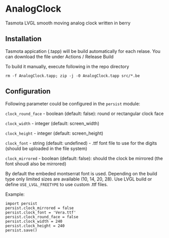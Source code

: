# AnalogClock
Tasmota LVGL smooth moving analog clock written in berry
## Installation
Tasmota appication (.tapp) will be build automatically for each relase. You can download the file under Actions / Release Build

To build it manually, execute following in the repo directory
```
rm -f AnalogClock.tapp; zip -j -0 AnalogClock.tapp src/*.be
```
## Configuration
Following parameter could be configured in the `persist` module:

`clock_round_face` - boolean (default: false): round or rectangular clock face

`clock_width` - integer (default: screen_width)

`clock_height` - integer (default: screen_height)

`clock_font` - string (default: undefined) - .ttf font file to use for the digits (should be uploaded in the file system)

`clock_mirrored` - boolean (default: false): should the clock be mirrored (the font shoudl also be mirrored)

By default the embeded montserrat font is used. Depending on the build type only limited sizes are available (10, 14, 20, 28). 
Use LVGL build or define `USE_LVGL_FREETYPE` to use custom .ttf files.

Example:
```
import persist
persist.clock_mirrored = false
persist.clock_font = 'Vera.ttf'
persist.clock_round_face = false
persist.clock_width = 240
persist.clock_height = 240
persist.save()
```
